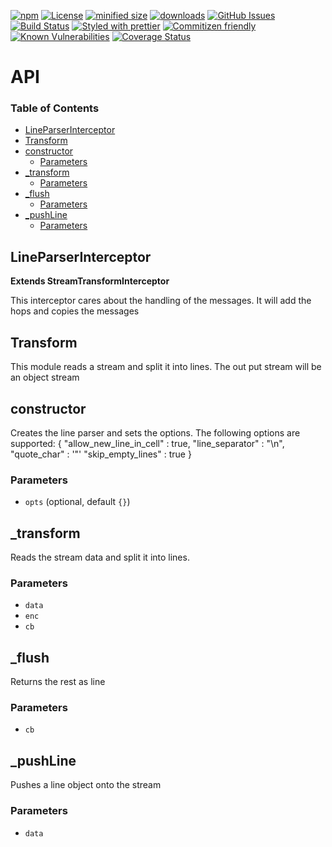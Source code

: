 [![npm](https://img.shields.io/npm/v/@kronos-integration/interceptor-line-parser.svg)](https://www.npmjs.com/package/@kronos-integration/interceptor-line-parser)
[![License](https://img.shields.io/badge/License-BSD%203--Clause-blue.svg)](https://opensource.org/licenses/BSD-3-Clause)
[![minified size](https://badgen.net/bundlephobia/min/@kronos-integration/interceptor-line-parser)](https://bundlephobia.com/result?p=@kronos-integration/interceptor-line-parser)
[![downloads](http://img.shields.io/npm/dm/@kronos-integration/interceptor-line-parser.svg?style=flat-square)](https://npmjs.org/package/@kronos-integration/interceptor-line-parser)
[![GitHub Issues](https://img.shields.io/github/issues/Kronos-Integration/interceptor-line-parser.svg?style=flat-square)](https://github.com/Kronos-Integration/interceptor-line-parser/issues)
[![Build Status](https://img.shields.io/endpoint.svg?url=https%3A%2F%2Factions-badge.atrox.dev%2FKronos-Integration%2Finterceptor-line-parser%2Fbadge&style=flat)](https://actions-badge.atrox.dev/Kronos-Integration/interceptor-line-parser/goto)
[![Styled with prettier](https://img.shields.io/badge/styled_with-prettier-ff69b4.svg)](https://github.com/prettier/prettier)
[![Commitizen friendly](https://img.shields.io/badge/commitizen-friendly-brightgreen.svg)](http://commitizen.github.io/cz-cli/)
[![Known Vulnerabilities](https://snyk.io/test/github/Kronos-Integration/interceptor-line-parser/badge.svg)](https://snyk.io/test/github/Kronos-Integration/interceptor-line-parser)
[![Coverage Status](https://coveralls.io/repos/Kronos-Integration/interceptor-line-parser/badge.svg)](https://coveralls.io/github/Kronos-Integration/interceptor-line-parser)

# API

<!-- Generated by documentation.js. Update this documentation by updating the source code. -->

### Table of Contents

-   [LineParserInterceptor](#lineparserinterceptor)
-   [Transform](#transform)
-   [constructor](#constructor)
    -   [Parameters](#parameters)
-   [\_transform](#_transform)
    -   [Parameters](#parameters-1)
-   [\_flush](#_flush)
    -   [Parameters](#parameters-2)
-   [\_pushLine](#_pushline)
    -   [Parameters](#parameters-3)

## LineParserInterceptor

**Extends StreamTransformInterceptor**

This interceptor cares about the handling of the messages.
It will add the hops and copies the messages

## Transform

This module reads a stream and split it into lines.
The out put stream will be an object stream

## constructor

Creates the line parser and sets the options.
The following options are supported:
{
"allow_new_line_in_cell" : true,
	"line_separator" : "\\n",
 "quote_char" : '"'
 "skip_empty_lines" : true
}

### Parameters

-   `opts`   (optional, default `{}`)

## \_transform

Reads the stream data and split it into lines.

### Parameters

-   `data`  
-   `enc`  
-   `cb`  

## \_flush

Returns the rest as line

### Parameters

-   `cb`  

## \_pushLine

Pushes a line object onto the stream

### Parameters

-   `data`  
